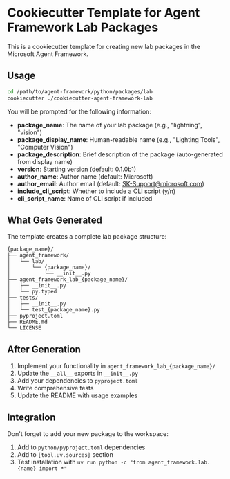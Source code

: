# Cookiecutter Template for Agent Framework Lab Packages

This is a cookiecutter template for creating new lab packages in the Microsoft Agent Framework.

## Usage

```bash
cd /path/to/agent-framework/python/packages/lab
cookiecutter ./cookiecutter-agent-framework-lab
```

You will be prompted for the following information:

- **package_name**: The name of your lab package (e.g., "lightning", "vision")
- **package_display_name**: Human-readable name (e.g., "Lighting Tools", "Computer Vision")
- **package_description**: Brief description of the package (auto-generated from display name)
- **version**: Starting version (default: 0.1.0b1)
- **author_name**: Author name (default: Microsoft)
- **author_email**: Author email (default: SK-Support@microsoft.com)
- **include_cli_script**: Whether to include a CLI script (y/n)
- **cli_script_name**: Name of CLI script if included

## What Gets Generated

The template creates a complete lab package structure:

```
{package_name}/
├── agent_framework/
│   └── lab/
│       └── {package_name}/
│           └── __init__.py
├── agent_framework_lab_{package_name}/
│   ├── __init__.py
│   └── py.typed
├── tests/
│   ├── __init__.py
│   └── test_{package_name}.py
├── pyproject.toml
├── README.md
└── LICENSE
```

## After Generation

1. Implement your functionality in `agent_framework_lab_{package_name}/`
2. Update the `__all__` exports in `__init__.py`
3. Add your dependencies to `pyproject.toml`
4. Write comprehensive tests
5. Update the README with usage examples

## Integration

Don't forget to add your new package to the workspace:

1. Add to `python/pyproject.toml` dependencies
2. Add to `[tool.uv.sources]` section
3. Test installation with `uv run python -c "from agent_framework.lab.{name} import *"`
